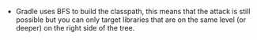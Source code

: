 - Gradle uses BFS to build the classpath, this means that the attack is still possible but you can only target libraries that are on the same level (or deeper) on the right side of the tree.